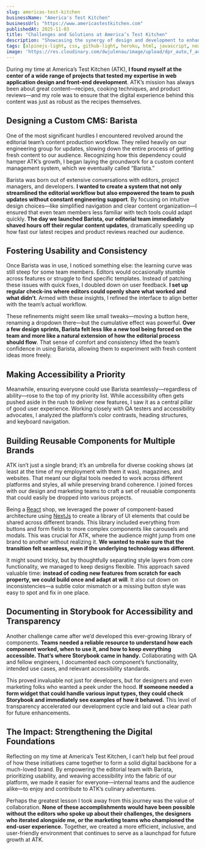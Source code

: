 ```yaml
---
slug: americas-test-kitchen
businessName: "America's Test Kitchen"
businessUrl: "https://www.americastestkitchen.com"
publishedAt: 2025-11-03
title: "Challenges and Solutions at America’s Test Kitchen"
description: "Showcasing the synergy of design and development to enhance the culinary web application experience."
tags: [alpinejs-light, css, github-light, heroku, html, javascript, nextjs-light, rails, react-light, ruby, sass, styledcomponents, typescript]
image: 'https://res.cloudinary.com/dwjulenau/image/upload/dpr_auto,f_auto,fl_progressive,q_auto/v1743990869/josh-portfolio/assets_task_01jr6z5kt8efcsevzqzwek0gse_img_0.webp'
---
```

During my time at America’s Test Kitchen (ATK), <strong>I found myself at the center of a wide range of projects that tested my expertise in web application design and front-end development</strong>. ATK’s mission has always been about great content—recipes, cooking techniques, and product reviews—and my role was to ensure that the digital experience behind this content was just as robust as the recipes themselves.

## Designing a Custom CMS: Barista
One of the most significant hurdles I encountered revolved around the editorial team’s content production workflow. They relied heavily on our engineering group for updates, slowing down the entire process of getting fresh content to our audience. Recognizing how this dependency could hamper ATK’s growth, I began laying the groundwork for a custom content management system, which we eventually called “Barista.”

Barista was born out of extensive conversations with editors, project managers, and developers. <strong>I wanted to create a system that not only streamlined the editorial workflow but also empowered the team to push updates without constant engineering support</strong>. By focusing on intuitive design choices—like simplified navigation and clear content organization—I ensured that even team members less familiar with tech tools could adapt quickly. <strong>The day we launched Barista, our editorial team immediately shaved hours off their regular content updates</strong>, dramatically speeding up how fast our latest recipes and product reviews reached our audience.

## Fostering Usability and Consistency
Once Barista was in use, I noticed something else: the learning curve was still steep for some team members. Editors would occasionally stumble across features or struggle to find specific templates. Instead of patching these issues with quick fixes, I doubled down on user feedback. <strong>I set up regular check-ins where editors could openly share what worked and what didn’t</strong>. Armed with these insights, I refined the interface to align better with the team’s actual workflow.

These refinements might seem like small tweaks—moving a button here, renaming a dropdown there—but the cumulative effect was powerful. <strong>Over a few design sprints, Barista felt less like a new tool being forced on the team and more like a natural extension of how the editorial process should flow</strong>. That sense of comfort and consistency lifted the team’s confidence in using Barista, allowing them to experiment with fresh content ideas more freely.

## Making Accessibility a Priority
Meanwhile, ensuring everyone could use Barista seamlessly—regardless of ability—rose to the top of my priority list. While accessibility often gets pushed aside in the rush to deliver new features, I saw it as a central pillar of good user experience. Working closely with QA testers and accessibility advocates, I analyzed the platform’s color contrasts, heading structures, and keyboard navigation.

## Building Reusable Components for Multiple Brands
ATK isn’t just a single brand; it’s an umbrella for diverse cooking shows (at least at the time of my employment with them it was), magazines, and websites. That meant our digital tools needed to work across different platforms and styles, all while preserving brand coherence. I joined forces with our design and marketing teams to craft a set of reusable components that could easily be dropped into various projects.

Being a <a href="https://react.dev" target="_blank" rel="nofollow">React</a> shop, we leveraged the power of component-based architecture using <a href="https://nextjs.org">NextJs</a> to create a library of UI elements that could be shared across different brands. This library included everything from buttons and form fields to more complex components like carousels and modals. This was crucial for ATK, where the audience might jump from one brand to another without realizing it. <strong>We wanted to make sure that the transition felt seamless, even if the underlying technology was different</strong>.

It might sound tricky, but by thoughtfully separating style layers from core functionality, we managed to keep designs flexible. This approach saved valuable time: <strong>instead of coding new features from scratch for each property, we could build once and adapt at will</strong>. It also cut down on inconsistencies—a subtle color mismatch or a missing button style was easy to spot and fix in one place.

## Documenting in Storybook for Accessibility and Transparency
Another challenge came after we’d developed this ever-growing library of components. <strong>Teams needed a reliable resource to understand how each component worked, when to use it, and how to keep everything accessible. That’s where Storybook came in handy.</strong> Collaborating with QA and fellow engineers, I documented each component’s functionality, intended use cases, and relevant accessibility standards.

This proved invaluable not just for developers, but for designers and even marketing folks who wanted a peek under the hood. <strong>If someone needed a form widget that could handle various input types, they could check Storybook and immediately see examples of how it behaved.</strong> This level of transparency accelerated our development cycle and laid out a clear path for future enhancements.

## The Impact: Strengthening the Digital Foundations
Reflecting on my time at America’s Test Kitchen, I can’t help but feel proud of how these initiatives came together to form a solid digital backbone for a much-loved brand. By empowering the editorial team with Barista, prioritizing usability, and weaving accessibility into the fabric of our platform, we made it easier for everyone—internal teams and the audience alike—to enjoy and contribute to ATK’s culinary adventures.

Perhaps the greatest lesson I took away from this journey was the value of collaboration. <strong>None of these accomplishments would have been possible without the editors who spoke up about their challenges, the designers who iterated alongside me, or the marketing teams who championed the end-user experience.</strong> Together, we created a more efficient, inclusive, and user-friendly environment that continues to serve as a launchpad for future growth at ATK.
